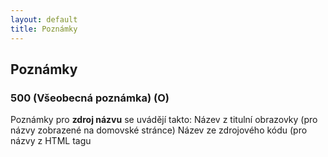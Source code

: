 ```yaml
---
layout: default
title: Poznámky
---
```


## Poznámky

### 500 (Všeobecná poznámka) (O)

Poznámky pro **zdroj názvu** se uvádějí takto:
    Název z titulní obrazovky (pro názvy zobrazené na domovské stránce)
    Název ze zdrojového kódu (pro názvy z HTML tagu <title>)

Poznámky pro zdroj názvu a datum prohlédnutí zdroje se slučují do jedné poznámky s tímto zněním:
    Název z titulní obrazovky (verze z 2.3.2007)
    pozn.: datum vztahující se k verzi dokumentu se uvádí bez nul, přestože v šabloně jsou vždy dvě hvězdičky \***.\***.20** - tedy nikoli 02.03.2007, ale 2.3.2007

Pokud je z hlavního názvu vypuštěn rok, nebo jiný měnící se údaj, zapisuje se poznámka:
Součástí hlavního názvu je označení (roku/čísla...).

Pokud dojde ke změně názvu, upravíme pole 245 a také datum v poli 500.

Poznámka se zapisuje pouze v určených případech - viz pole 245.


### 520 (Resumé) (O)
Stručný, výstižný popis obsahu zdroje. Do pole 520 zapisujeme poznámku, že součástí stránek je také časopis, pokud pro něj již není vytvořený záznam (v opačném případě se použije pole 787 nebo 700 $i).


### 588 (Poznámka k zdroji popisu) (O)
* uvádí se u pokračujících online zdrojů
* datum prohlédnutí zdroje, na němž je založen popis
kombinovaná poznámka
*   poznámka typu „Popsáno podle“
*   poznámkou o pramenu popisu hlavního názvu
* indikátory jsou prázdné
* např.: 588 $a Popsáno podle: ...; název z titulní obrazovky (verze z 9.1.2015)
